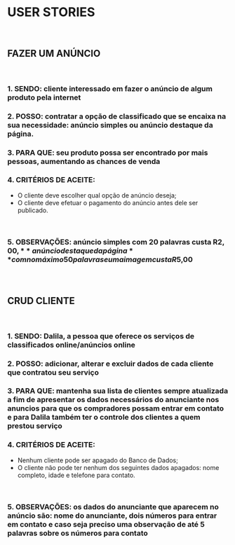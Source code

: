 # USER STORIES

<br/>


## FAZER UM ANÚNCIO
<br/>

### 1. SENDO: cliente interessado em fazer o anúncio de algum produto pela internet

### 2. POSSO: contratar a opção de classificado que se encaixa na sua necessidade: anúncio simples ou anúncio destaque da página.

### 3. PARA QUE: seu produto possa ser encontrado por mais pessoas, aumentando as chances de venda

### 4. CRITÉRIOS DE ACEITE:

- O cliente deve escolher qual opção de anúncio deseja;<br/>
- O cliente deve efetuar o pagamento do anúncio antes dele ser publicado.

<br/>

### 5. OBSERVAÇÕES: **anúncio** simples com 20 palavras custa R$2,00, **anúncio destaque da página** com no máximo 50 palavras e uma imagem custa R$5,00
<br/>

#


## CRUD CLIENTE 
<br/>

### 1. SENDO: Dalila, a pessoa que oferece os serviços de classificados online/anúncios online

### 2. POSSO: adicionar, alterar e excluir dados de cada cliente que contratou seu serviço

### 3. PARA QUE: mantenha sua lista de clientes sempre atualizada a fim de apresentar os dados necessários do anunciante nos anuncios para que os compradores possam entrar em contato e para Dalila também ter o controle dos clientes a quem prestou serviço

### 4. CRITÉRIOS DE ACEITE: 

- Nenhum cliente pode ser apagado do Banco de Dados;<br/>
- O cliente não pode ter nenhum dos seguintes dados apagados: nome completo, idade e telefone para contato.

<br/>

### 5. OBSERVAÇÕES: os dados do anunciante que aparecem no anúncio são: nome do anunciante, dois números para entrar em contato e caso seja preciso uma observação de até 5 palavras sobre os números para contato